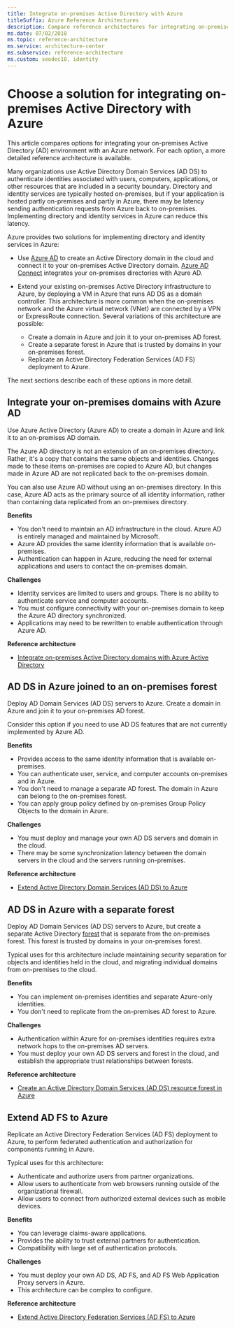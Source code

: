 ```yaml
---
title: Integrate on-premises Active Directory with Azure
titleSuffix: Azure Reference Architectures
description: Compare reference architectures for integrating on-premises Active Directory with Azure.
ms.date: 07/02/2018
ms.topic: reference-architecture
ms.service: architecture-center
ms.subservice: reference-architecture
ms.custom: seodec18, identity
---
```


# Choose a solution for integrating on-premises Active Directory with Azure

This article compares options for integrating your on-premises Active Directory (AD) environment with an Azure network. For each option, a more detailed reference architecture is available.

Many organizations use Active Directory Domain Services (AD DS) to authenticate identities associated with users, computers, applications, or other resources that are included in a security boundary. Directory and identity services are typically hosted on-premises, but if your application is hosted partly on-premises and partly in Azure, there may be latency sending authentication requests from Azure back to on-premises. Implementing directory and identity services in Azure can reduce this latency.

Azure provides two solutions for implementing directory and identity services in Azure:

- Use [Azure AD][azure-active-directory] to create an Active Directory domain in the cloud and connect it to your on-premises Active Directory domain. [Azure AD Connect][azure-ad-connect] integrates your on-premises directories with Azure AD.

- Extend your existing on-premises Active Directory infrastructure to Azure, by deploying a VM in Azure that runs AD DS as a domain controller. This architecture is more common when the on-premises network and the Azure virtual network (VNet) are connected by a VPN or ExpressRoute connection. Several variations of this architecture are possible:

  - Create a domain in Azure and join it to your on-premises AD forest.
  - Create a separate forest in Azure that is trusted by domains in your on-premises forest.
  - Replicate an Active Directory Federation Services (AD FS) deployment to Azure.

The next sections describe each of these options in more detail.

## Integrate your on-premises domains with Azure AD

Use Azure Active Directory (Azure AD) to create a domain in Azure and link it to an on-premises AD domain.

The Azure AD directory is not an extension of an on-premises directory. Rather, it's a copy that contains the same objects and identities. Changes made to these items on-premises are copied to Azure AD, but changes made in Azure AD are not replicated back to the on-premises domain.

You can also use Azure AD without using an on-premises directory. In this case, Azure AD acts as the primary source of all identity information, rather than containing data replicated from an on-premises directory.

**Benefits**

- You don't need to maintain an AD infrastructure in the cloud. Azure AD is entirely managed and maintained by Microsoft.
- Azure AD provides the same identity information that is available on-premises.
- Authentication can happen in Azure, reducing the need for external applications and users to contact the on-premises domain.

**Challenges**

- Identity services are limited to users and groups. There is no ability to authenticate service and computer accounts.
- You must configure connectivity with your on-premises domain to keep the Azure AD directory synchronized.
- Applications may need to be rewritten to enable authentication through Azure AD.

**Reference architecture**

- [Integrate on-premises Active Directory domains with Azure Active Directory][aad]

## AD DS in Azure joined to an on-premises forest

Deploy AD Domain Services (AD DS) servers to Azure. Create a domain in Azure and join it to your on-premises AD forest.

Consider this option if you need to use AD DS features that are not currently implemented by Azure AD.

**Benefits**

- Provides access to the same identity information that is available on-premises.
- You can authenticate user, service, and computer accounts on-premises and in Azure.
- You don't need to manage a separate AD forest. The domain in Azure can belong to the on-premises forest.
- You can apply group policy defined by on-premises Group Policy Objects to the domain in Azure.

**Challenges**

- You must deploy and manage your own AD DS servers and domain in the cloud.
- There may be some synchronization latency between the domain servers in the cloud and the servers running on-premises.

**Reference architecture**

- [Extend Active Directory Domain Services (AD DS) to Azure][ad-ds]

## AD DS in Azure with a separate forest

Deploy AD Domain Services (AD DS) servers to Azure, but create a separate Active Directory [forest][ad-forest-defn] that is separate from the on-premises forest. This forest is trusted by domains in your on-premises forest.

Typical uses for this architecture include maintaining security separation for objects and identities held in the cloud, and migrating individual domains from on-premises to the cloud.

**Benefits**

- You can implement on-premises identities and separate Azure-only identities.
- You don't need to replicate from the on-premises AD forest to Azure.

**Challenges**

- Authentication within Azure for on-premises identities requires extra network hops to the on-premises AD servers.
- You must deploy your own AD DS servers and forest in the cloud, and establish the appropriate trust relationships between forests.

**Reference architecture**

- [Create an Active Directory Domain Services (AD DS) resource forest in Azure][ad-ds-forest]

## Extend AD FS to Azure

Replicate an Active Directory Federation Services (AD FS) deployment to Azure, to perform federated authentication and authorization for components running in Azure.

Typical uses for this architecture:

- Authenticate and authorize users from partner organizations.
- Allow users to authenticate from web browsers running outside of the organizational firewall.
- Allow users to connect from authorized external devices such as mobile devices.

**Benefits**

- You can leverage claims-aware applications.
- Provides the ability to trust external partners for authentication.
- Compatibility with large set of authentication protocols.

**Challenges**

- You must deploy your own AD DS, AD FS, and AD FS Web Application Proxy servers in Azure.
- This architecture can be complex to configure.

**Reference architecture**

- [Extend Active Directory Federation Services (AD FS) to Azure][adfs]

<!-- links -->

[aad]: ./azure-ad.md
[ad-ds]: ./adds-extend-domain.md
[ad-ds-forest]: ./adds-forest.md
[ad-forest-defn]: /windows/desktop/AD/forests
[adfs]: ./adfs.md

[azure-active-directory]: /azure/active-directory-domain-services/active-directory-ds-overview
[azure-ad-connect]: /azure/active-directory/hybrid/whatis-hybrid-identity
